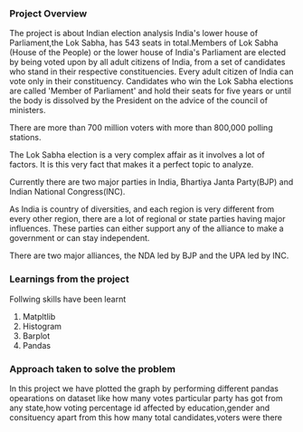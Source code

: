 ### Project Overview

 The project is about Indian election analysis 
India's lower house of Parliament,the Lok Sabha, has 543 seats in total.Members of Lok Sabha (House of the People) or the lower house of India's Parliament are elected by being voted upon by all adult citizens of India, from a set of candidates who stand in their respective constituencies. Every adult citizen of India can vote only in their constituency. Candidates who win the Lok Sabha elections are called 'Member of Parliament' and hold their seats for five years or until the body is dissolved by the President on the advice of the council of ministers.

There are more than 700 million voters with more than 800,000 polling stations.

The Lok Sabha election is a very complex affair as it involves a lot of factors. It is this very fact that makes it a perfect topic to analyze.

Currently there are two major parties in India, Bhartiya Janta Party(BJP) and Indian National Congress(INC).

As India is country of diversities, and each region is very different from every other region, there are a lot of regional or state parties having major influences. These parties can either support any of the alliance to make a government or can stay independent.

There are two major alliances, the NDA led by BJP and the UPA led by INC.


### Learnings from the project

 Follwing skills have been learnt
1. Matpltlib
2. Histogram
3. Barplot
4. Pandas



### Approach taken to solve the problem

 In this project we have plotted the graph by performing different pandas opearations on dataset like how many votes particular party has got from any state,how voting percentage id affected by education,gender and consituency apart from this how many total candidates,voters were there 


